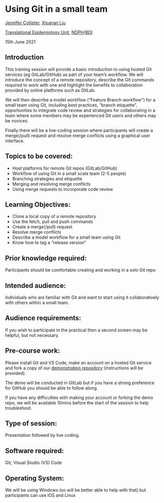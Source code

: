 #  Using Git in a small team

[Jennifer Collister](https://www.bdi.ox.ac.uk/Team/jennifer-collister), [Xioanan Liu](https://www.bdi.ox.ac.uk/Team/xiaonan-liu)

[Translational Epidemiology Unit](https://www.bdi.ox.ac.uk/research/translational-epidemiology-unit/), [NDPH](https://www.ndph.ox.ac.uk/)/[BDI](https://www.bdi.ox.ac.uk/)

15th June 2021

## Introduction

This training session will provide a basic introduction to using hosted Git services (eg GitLab/GitHub) as part of your team’s workflow.
We will introduce the concept of a remote repository, describe the Git commands required to work with one and highlight the benefits to collaboration provided by online platforms such as GitLab.

We will then describe a model workflow (“Feature Branch workflow”) for a small team using Git, including best practices, “branch etiquette”, opportunities to integrate code review and strategies for collaborating in a team where some members may be experienced Git users and others may be novices.

Finally there will be a live-coding session where participants will create a merge(/pull) request and resolve merge conflicts using a graphical user interface.

## Topics to be covered:

* Host platforms for remote Git repos (GitLab/GitHub)
* Workflow of using Git in a small scale team (2-5 people)
* Branching strategies and etiquette
* Merging and resolving merge conflicts
* Using merge requests to incorporate code review 

## Learning Objectives:

* Clone a local copy of a remote repository
* Use the fetch, pull and push commands
* Create a merge(/pull) request
* Resolve merge conflicts
* Describe a model workflow for a small team using Git
* Know how to tag a “release version”

## Prior knowledge required:
Participants should be comfortable creating and working in a solo Git repo

## Intended audience:
Individuals who are familiar with Git and want to start using it collaboratively with others within a small team.

## Audience requirements:
If you wish to participate in the practical then a second screen may be helpful, but not necessary.

## Pre-course work:
Please install Git and VS Code, make an account on a hosted Git service and fork a copy of our [demonstration repository]() (instructions will be provided).

The demo will be conducted in GitLab but if you have a strong preference for GitHub you should be able to follow along.

If you have any difficulties with making your account or forking the demo repo, we will be available 10mins before the start of the session to help troubleshoot.

## Type of session:
Presentation followed by live coding.

## Software required:
Git, Visual Studio (VS) Code

## Operating System:
We will be using Windows (so will be better able to help with that) but participants can use iOS and Linux 
